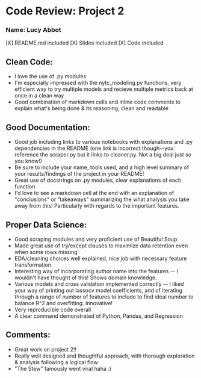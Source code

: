 # Code Review: Project 2

### Name: Lucy Abbot

[X] README.md included
[X] Slides included
[X] Code included

## Clean Code:

- I love the use of .py modules
- I'm especially impressed with the nytc_modeling.py functions, very efficient way to try multiple models and recieve multiple metrics back at once in a clean way
- Good combination of markdown cells and inline code comments to explain what's being done & its reasoning; clean and readable 

## Good Documentation:

- Good job including links to various notebooks with explanations and .py dependencies in the README (one link is incorrect though--you reference the scraper.py but it links to cleaner.py. Not a big deal just so you know!)
- Be sure to include your name, tools used, and a high level summary of your results/findings of the project in your README!
- Great use of docstrings on .py modules, clear explanations of each function
- I'd love to see a markdown cell at the end with an explanation of "conclusions" or "takeaways" summarizing the what analysis you take away from this! Particularly with regards to the important features. 

## Proper Data Science:

- Good scraping modules and very proficient use of Beautiful Soup
- Made great use of try/except clauses to maximize data retention even when some rows missing
- EDA/cleaning choices well explained, nice job with necessary feature transformation 
- Interesting way of incorporating author name into the features -- I wouldn't have thought of this! Shows domain knowledge. 
- Various models and cross validation implemented correctly -- I liked your way of printing out lassocv model coefficients, and of iterating through a range of number of features to include to find ideal number to balance R^2 and overfitting. Innovative!
- Very reproducible code overall
- A clear command demonstrated of Python, Pandas, and Regression

## Comments:

- Great work on project 2!!
- Really well designed and thoughtful approach, with thorough exploration & analysis following a logical flow
- "The Stew" famously went viral haha :)
